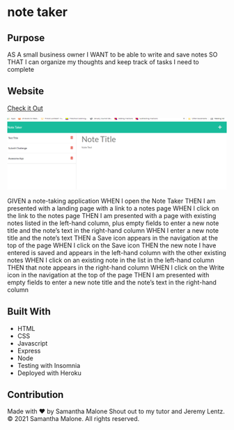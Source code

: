 # note taker

## Purpose
AS A small business owner
I WANT to be able to write and save notes
SO THAT I can organize my thoughts and keep track of tasks I need to complete

## Website
[Check it Out](https://whispering-journey-03029.herokuapp.com/)

![Image of Password Generator](./screenshot.PNG)

GIVEN a note-taking application
WHEN I open the Note Taker
THEN I am presented with a landing page with a link to a notes page
WHEN I click on the link to the notes page
THEN I am presented with a page with existing notes listed in the left-hand column, plus empty fields to enter a new note title and the note’s text in the right-hand column
WHEN I enter a new note title and the note’s text
THEN a Save icon appears in the navigation at the top of the page
WHEN I click on the Save icon
THEN the new note I have entered is saved and appears in the left-hand column with the other existing notes
WHEN I click on an existing note in the list in the left-hand column
THEN that note appears in the right-hand column
WHEN I click on the Write icon in the navigation at the top of the page
THEN I am presented with empty fields to enter a new note title and the note’s text in the right-hand column

## Built With
* HTML
* CSS
* Javascript
* Express
* Node
* Testing with Insomnia
* Deployed with Heroku


## Contribution
Made with ❤️ by Samantha Malone
Shout out to my tutor and Jeremy Lentz.
© 2021 Samantha Malone. All rights reserved.
